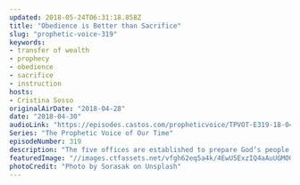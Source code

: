 ```yaml
---
updated: 2018-05-24T06:31:18.858Z
title: "Obedience is Better than Sacrifice"
slug: "prophetic-voice-319"
keywords:
- transfer of wealth
- prophecy
- obedience
- sacrifice
- instruction
hosts:
- Cristina Sosso
originalAirDate: "2018-04-28"
date: "2018-04-30"
audioLink: "https://episodes.castos.com/propheticvoice/TPVOT-E319-18-04-28-29-Obedience-is-Better-than-Sacrifice.mp3"
Series: "The Prophetic Voice of Our Time"
episodeNumber: 319
description: "The five offices are established to prepare God’s people for the works of service. This is in accordance to Ephesians 4:11. We have to mature the Body of Christ… to prepare them for the works of service under the dominion and the kingdom and the leadership of our Lord Jesus Christ."
featuredImage: "//images.ctfassets.net/vfgh62eq5a4k/4EwU5ExzIQ4aAuUGMOGgSy/d6218429850926a07dcaf07ced28d89f/sorasak-217807-unsplash.jpg"
photoCredit: "Photo by Sorasak on Unsplash"
---
```

